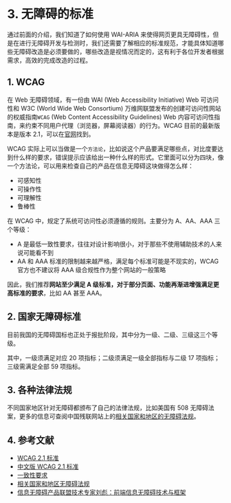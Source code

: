# 3. 无障碍的标准

通过前面的介绍，我们知道了如何使用 WAI-ARIA 来使得网页更具无障碍性，但是在进行无障碍开发与检测时，我们还需要了解相应的标准规范，才能具体知道哪些无障碍改造是必须要做的，哪些改造是视情况而定的，这有利于各位开发者根据需求，高效的完成改造的过程。

## 1. WCAG

在 Web 无障碍领域，有一份由 WAI \(Web Accessibility Initiative\) Web 可访问性和 W3C \(World Wide Web Consortium\) 万维网联盟发布的创建可访问性网站的权威指南`WCAG` \(Web Content Accessibility Guidelines\) Web 内容可访问性指南，来约束不同用户代理（浏览器，屏幕阅读器）的行为。WCAG 目前的最新版本是版本 2.1，可以在[官网](https://www.w3.org/TR/WCAG21/)找到。

WCAG 实际上可以当做是一个`方法论`，比如说这个产品要满足哪些点，对比度要达到什么样的要求，错误提示应该给出一种什么样的形式。它里面可以分为四块，像一个方法论，可以用来检查自己的产品在信息无障碍这块做得怎么样：

* 可感知性
* 可操作性
* 可理解性
* 鲁棒性

在 WCAG 中，规定了系统可访问性必须遵循的规则。主要分为 A、AA、AAA 三个等级：

* A 是最低一致性要求，往往对设计影响很小，对于那些不使用辅助技术的人来说可能看不到
* AA 和 AAA 标准的限制越来越严格，满足每个标准可能是不现实的，WCAG 官方也不建议将 AAA 级合规性作为整个网站的一般策略

因此，我们推荐**网站至少满足 A 级标准，对于部分页面、功能再渐进增强满足更高标准的要求**，比如 AA 甚至 AAA。

## 2. 国家无障碍标准

目前我国的无障碍国标也正处于报批阶段，其中分为一级、二级、三级这三个等级。

其中，一级须满足对应 20 项指标；二级须满足一级全部指标与二级 17 项指标；三级需满足全部 59 项指标。

## 3. 各种法律法规

不同国家地区针对无障碍都颁布了自己的法律法规，比如美国有 508 无障碍法案，更多的信息可查阅中国残联网站上的[相关国家和地区的无障碍法规](http://www.cdpf.org.cn/special/wzajstl/xggjhdqwzafg/)。

## 4. 参考文献

* [WCAG 2.1 标准](https://www.w3.org/TR/WCAG21/)
* [中文版 WCAG 2.1 标准](https://w3c.github.io/WCAG21-zh/index.html)
* [一致性要求](https://www.w3.org/TR/WCAG20/#conformance-reqs)
* [相关国家和地区无障碍法规](http://www.cdpf.org.cn/special/wzajstl/xggjhdqwzafg/)
* [信息无障碍产品联盟技术专家刘彪：前端信息无障碍技术与框架](http://news.51cto.com/art/201712/559685.htm)

